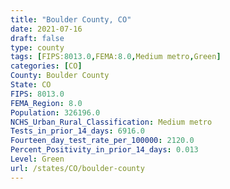 ```yaml
---
title: "Boulder County, CO"
date: 2021-07-16
draft: false
type: county
tags: [FIPS:8013.0,FEMA:8.0,Medium metro,Green]
categories: [CO]
County: Boulder County
State: CO
FIPS: 8013.0
FEMA_Region: 8.0
Population: 326196.0
NCHS_Urban_Rural_Classification: Medium metro
Tests_in_prior_14_days: 6916.0
Fourteen_day_test_rate_per_100000: 2120.0
Percent_Positivity_in_prior_14_days: 0.013
Level: Green
url: /states/CO/boulder-county
---
```



